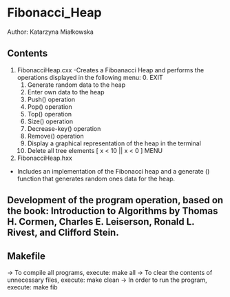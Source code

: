 # Fibonacci_Heap

Author: Katarzyna Miałkowska

## Contents ##
1) FibonacciHeap.cxx
-Creates a Fiboanacci Heap and performs the operations displayed in the following menu:
	0. EXIT
	1. Generate random data to the heap
	2. Enter own data to the heap
	3. Push() operation
	4. Pop() operation
	5. Top() operation
	6. Size() operation
	7. Decrease-key() operation
	8. Remove() operation
	9. Display a graphical representation of the heap in the terminal
	10. Delete all tree elements
	[ x < 10 || x < 0 ] MENU
2) FibonacciHeap.hxx
- Includes an implementation of the Fibonacci heap and a generate () function that generates random ones data for the heap.


## Development of the program operation, based on the book: Introduction to Algorithms by Thomas H. Cormen, Charles E. Leiserson, Ronald L. Rivest, and Clifford Stein. ##

## Makefile ##
-> To compile all programs, execute:
 make all
 -> To clear the contents of unnecessary files, execute:
 make clean
-> In order to run the program, execute:
make fib
